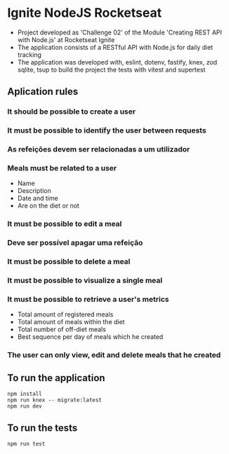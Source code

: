 # Ignite NodeJS Rocketseat 
- Project developed as 'Challenge 02' of the Module 'Creating REST API with Node.js' at Rocketseat Ignite 
- The application consists of a RESTful API with Node.js for daily diet tracking
- The application was developed with, eslint, dotenv, fastify, knex, zod sqlite, tsup to build the project the tests with vitest and supertest

## Aplication rules
### It should be possible to create a user
### It must be possible to identify the user between requests
### As refeições devem ser relacionadas a um utilizador
### Meals must be related to a user
-	Name
-	Description
-	Date and time
- Are on the diet or not
### It must be possible to edit a meal
### Deve ser possível apagar uma refeição
### It must be possible to delete a meal
### It must be possible to visualize a single meal
### It must be possible to retrieve a user's metrics
-	Total amount of registered meals
-	Total amount of meals within the diet
-	Total number of off-diet meals
-	Best sequence per day of meals which he created
### The user can only view, edit and delete meals that he created

## To run the application
```
npm install
npm run knex -- migrate:latest
npm run dev
```

## To run the tests
```
npm run test
```
